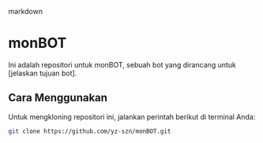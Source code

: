markdown
# monBOT

Ini adalah repositori untuk monBOT, sebuah bot yang dirancang untuk [jelaskan tujuan bot].

## Cara Menggunakan

Untuk mengkloning repositori ini, jalankan perintah berikut di terminal Anda:

```bash
git clone https://github.com/yz-szn/monBOT.git
